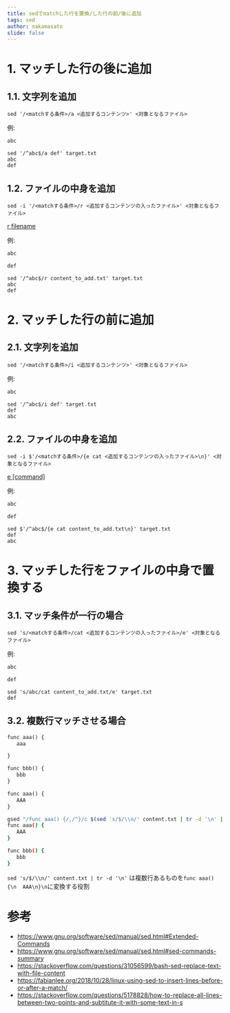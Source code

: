 ```yaml
---
title: sedでmatchした行を置換/した行の前/後に追加
tags: sed
author: nakamasato
slide: false
---
```

# 1. マッチした行の後に追加
## 1.1. 文字列を追加

```
sed '/<matchする条件>/a <追加するコンテンツ>' <対象となるファイル>
```

例:

```txt:target.txt
abc
```

```
sed '/^abc$/a def' target.txt
abc
def
```

## 1.2. ファイルの中身を追加

```
sed -i '/<matchする条件>/r <追加するコンテンツの入ったファイル>' <対象となるファイル>
```

[r filename](https://www.gnu.org/software/sed/manual/sed.html#sed-commands-summary)

例:

```txt:target.txt
abc
```

```txt:content_to_add.txt
def
```

```
sed '/^abc$/r content_to_add.txt' target.txt
abc
def
```

# 2. マッチした行の前に追加
## 2.1. 文字列を追加

```
sed '/<matchする条件>/i <追加するコンテンツ>' <対象となるファイル>
```

例:

```txt:target.txt
abc
```

```
sed '/^abc$/i def' target.txt
def
abc
```

## 2.2. ファイルの中身を追加

```
sed -i $'/<matchする条件>/{e cat <追加するコンテンツの入ったファイル>\n}' <対象となるファイル>
```

[e [command]](https://www.gnu.org/software/sed/manual/sed.html#Extended-Commands)

例:

```txt:target.txt
abc
```

```txt:content_to_add.txt
def
```

```
sed $'/^abc$/{e cat content_to_add.txt\n}' target.txt
def
abc
```

# 3. マッチした行をファイルの中身で置換する

## 3.1. マッチ条件が一行の場合

```
sed 's/<matchする条件>/cat <追加するコンテンツの入ったファイル>/e' <対象となるファイル>
```

例:

```txt:target.txt
abc
```

```txt:content_to_add.txt
def
```

```
sed 's/abc/cat content_to_add.txt/e' target.txt
def
```

## 3.2. 複数行マッチさせる場合

```txt:target.txt
func aaa() {
   aaa

}

func bbb() {
   bbb
}
```

```txt:content.txt
func aaa() {
   AAA
}
```



```bash
gsed "/func aaa() {/,/^}/c $(sed 's/$/\\n/' content.txt | tr -d '\n' | sed 's/.\{2\}$//')" target.txt
func aaa() {
   AAA
}

func bbb() {
   bbb
}
```

`sed 's/$/\\n/' content.txt | tr -d '\n'` は複数行あるものを`func aaa() {\n  AAA\n}\n`に変換する役割

# 参考
- https://www.gnu.org/software/sed/manual/sed.html#Extended-Commands
- https://www.gnu.org/software/sed/manual/sed.html#sed-commands-summary
- https://stackoverflow.com/questions/31056599/bash-sed-replace-text-with-file-content
- https://fabianlee.org/2018/10/28/linux-using-sed-to-insert-lines-before-or-after-a-match/
- https://stackoverflow.com/questions/5178828/how-to-replace-all-lines-between-two-points-and-subtitute-it-with-some-text-in-s


